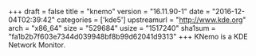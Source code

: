 +++
draft = false
title = "knemo"
version = "16.11.90-1"
date = "2016-12-04T02:39:42"
categories = ['kde5']
upstreamurl = "http://www.kde.org"
arch = "x86_64"
size = "529684"
usize = "1517240"
sha1sum = "fa1b2b7f603e7344d039948bf8b99d62041d9313"
+++
KNemo is a KDE Network Monitor.